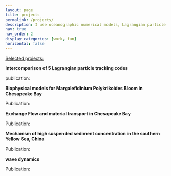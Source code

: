 ```yaml
---
layout: page
title: projects
permalink: /projects/
description: I use oceanographic numerical models, Lagrangian particle tracking, and the concept of transport timescales to study what does physics do to the transport and fate of estuarine/coastal materials
nav: true
nav_order: 2
display_categories: [work, fun]
horizontal: false
---
```


<span style="text-decoration: underline">Selected projects:</span>

**Intercomparison of 5 Lagrangian particle tracking codes**

publication:

**Biophysical models for Margalefidinium Polykrikoides Bloom in Chesapeake Bay**

Publication:


**Exchange Flow and material transport in Chesapeake Bay**

Publication:

**Mechanism of high suspended sediment concentration in the southern Yellow Sea, China**

Publication: 

**wave dynamics**

Publication:
